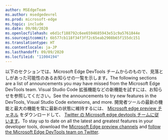 ```yaml
---
author: MSEdgeTeam
ms.author: msedgedevrel
ms.prod: microsoft-edge
ms.topic: include
ms.date: 09/08/2020
ms.openlocfilehash: e6d1cf188792c6ee6594685943e51c9a5761844e
ms.sourcegitcommit: 6b577cb118f34f3ff2c65eab2908b65f155dc151
ms.translationtype: HT
ms.contentlocale: ja-JP
ms.lasthandoff: 09/09/2020
ms.locfileid: "11004194"
---
```

<span data-ttu-id="2466a-101">以下のセクションでは、Microsoft Edge DevTools チームからのもので、見落としがあった可能性のあるお知らせの一覧を示します。</span><span class="sxs-lookup"><span data-stu-id="2466a-101">The following sections are a list of announcements you may have missed from the Microsoft Edge DevTools team.</span></span>  <span data-ttu-id="2466a-102">Visual Studio Code 拡張機能などの新機能を試すには、お知らせを参照してください。</span><span class="sxs-lookup"><span data-stu-id="2466a-102">See the announcements to try new features in the DevTools, Visual Studio Code extensions, and more.</span></span>  <span data-ttu-id="2466a-103">開発者ツールの最新の機能と最大の機能を常に最新の状態に維持するには、 [Microsoft edge preview チャネル][MicrosoftEdgePreviewChannels] をダウンロードして、 [Twitter の Microsoft edge devtools チームに従います][EdgeDevToolsTwitterAccount]。</span><span class="sxs-lookup"><span data-stu-id="2466a-103">To stay up to date on all the latest and greatest features in your developer tools, download the [Microsoft Edge preview channels][MicrosoftEdgePreviewChannels] and [follow the Microsoft Edge DevTools team on Twitter][EdgeDevToolsTwitterAccount].</span></span>  

<!-- links -->  

[MicrosoftEdgePreviewChannels]: https://www.microsoftedgeinsider.com/download "Microsoft Edge Preview チャネル"  

[EdgeDevToolsTwitterAccount]: https://twitter.com/EdgeDevTools "@EdgeDevTools Twitter アカウント"  
